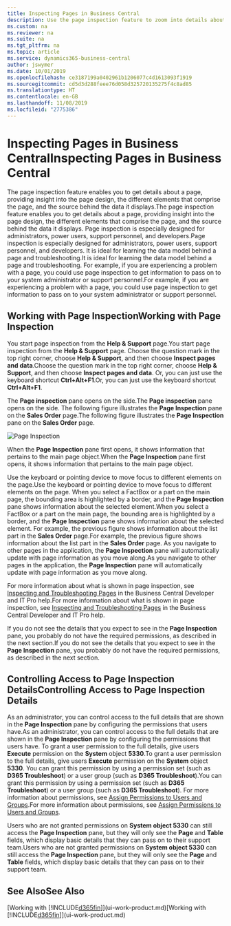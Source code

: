 ```yaml
---
title: Inspecting Pages in Business Central
description: Use the page inspection feature to zoom into details about the page design and data source. Page inspector is ideal for troubleshooting issues with your data.
ms.custom: na
ms.reviewer: na
ms.suite: na
ms.tgt_pltfrm: na
ms.topic: article
ms.service: dynamics365-business-central
author: jswymer
ms.date: 10/01/2019
ms.openlocfilehash: ce3187199a0402961b1206077c4d1613093f1919
ms.sourcegitcommit: cd5d3d288feee76d058d325720135275f4c8ad85
ms.translationtype: HT
ms.contentlocale: en-GB
ms.lasthandoff: 11/08/2019
ms.locfileid: "2775386"
---
```

# <a name="inspecting-pages-in-business-central"></a><span data-ttu-id="1d0fc-104">Inspecting Pages in Business Central</span><span class="sxs-lookup"><span data-stu-id="1d0fc-104">Inspecting Pages in Business Central</span></span>

<span data-ttu-id="1d0fc-105">The page inspection feature enables you to get details about a page, providing insight into the page design, the different elements that comprise the page, and the source behind the data it displays.</span><span class="sxs-lookup"><span data-stu-id="1d0fc-105">The page inspection feature enables you to get details about a page, providing insight into the page design, the different elements that comprise the page, and the source behind the data it displays.</span></span> <span data-ttu-id="1d0fc-106">Page inspection is especially designed for administrators, power users, support personnel, and developers.</span><span class="sxs-lookup"><span data-stu-id="1d0fc-106">Page inspection is especially designed for administrators, power users, support personnel, and developers.</span></span> <span data-ttu-id="1d0fc-107">It is ideal for learning the data model behind a page and troubleshooting.</span><span class="sxs-lookup"><span data-stu-id="1d0fc-107">It is ideal for learning the data model behind a page and troubleshooting.</span></span> <span data-ttu-id="1d0fc-108">For example, if you are experiencing a problem with a page, you could use page inspection to get information to pass on to your system administrator or support personnel.</span><span class="sxs-lookup"><span data-stu-id="1d0fc-108">For example, if you are experiencing a problem with a page, you could use page inspection to get information to pass on to your system administrator or support personnel.</span></span>

## <a name="working-with-page-inspection"></a><span data-ttu-id="1d0fc-109">Working with Page Inspection</span><span class="sxs-lookup"><span data-stu-id="1d0fc-109">Working with Page Inspection</span></span>

<span data-ttu-id="1d0fc-110">You start page inspection from the **Help & Support** page.</span><span class="sxs-lookup"><span data-stu-id="1d0fc-110">You start page inspection from the **Help & Support** page.</span></span> <span data-ttu-id="1d0fc-111">Choose the question mark in the top right corner, choose **Help & Support**, and then choose **Inspect pages and data**.</span><span class="sxs-lookup"><span data-stu-id="1d0fc-111">Choose the question mark in the top right corner, choose **Help & Support**, and then choose **Inspect pages and data**.</span></span> <span data-ttu-id="1d0fc-112">Or, you can just use the keyboard shortcut **Ctrl+Alt+F1**.</span><span class="sxs-lookup"><span data-stu-id="1d0fc-112">Or, you can just use the keyboard shortcut **Ctrl+Alt+F1**.</span></span>

<span data-ttu-id="1d0fc-113">The **Page inspection** pane opens on the side.</span><span class="sxs-lookup"><span data-stu-id="1d0fc-113">The **Page inspection** pane opens on the side.</span></span> <span data-ttu-id="1d0fc-114">The following figure illustrates the **Page Inspection** pane on the **Sales Order** page.</span><span class="sxs-lookup"><span data-stu-id="1d0fc-114">The following figure illustrates the **Page Inspection** pane on the **Sales Order** page.</span></span>

![Page Inspection](media/page-inspection-example.png)

<span data-ttu-id="1d0fc-116">When the **Page Inspection** pane first opens, it shows information that pertains to the main page object.</span><span class="sxs-lookup"><span data-stu-id="1d0fc-116">When the **Page Inspection** pane first opens, it shows information that pertains to the main page object.</span></span>

<span data-ttu-id="1d0fc-117">Use the keyboard or pointing device to move focus to different elements on the page.</span><span class="sxs-lookup"><span data-stu-id="1d0fc-117">Use the keyboard or pointing device to move focus to different elements on the page.</span></span> <span data-ttu-id="1d0fc-118">When you select a FactBox or a part on the main page, the bounding area is highlighted by a border, and the **Page Inspection** pane shows information about the selected element.</span><span class="sxs-lookup"><span data-stu-id="1d0fc-118">When you select a FactBox or a part on the main page, the bounding area is highlighted by a border, and the **Page Inspection** pane shows information about the selected element.</span></span> <span data-ttu-id="1d0fc-119">For example, the previous figure shows information about the list part in the **Sales Order** page.</span><span class="sxs-lookup"><span data-stu-id="1d0fc-119">For example, the previous figure shows information about the list part in the **Sales Order** page.</span></span> <span data-ttu-id="1d0fc-120">As you navigate to other pages in the application, the **Page Inspection** pane will automatically update with page information as you move along.</span><span class="sxs-lookup"><span data-stu-id="1d0fc-120">As you navigate to other pages in the application, the **Page Inspection** pane will automatically update with page information as you move along.</span></span>

<span data-ttu-id="1d0fc-121">For more information about what is shown in page inspection, see [Inspecting and Troubleshooting Pages](https://docs.microsoft.com/en-us/dynamics365/business-central/dev-itpro/developer/devenv-inspecting-pages) in the Business Central Developer and IT Pro help.</span><span class="sxs-lookup"><span data-stu-id="1d0fc-121">For more information about what is shown in page inspection, see [Inspecting and Troubleshooting Pages](https://docs.microsoft.com/en-us/dynamics365/business-central/dev-itpro/developer/devenv-inspecting-pages) in the Business Central Developer and IT Pro help.</span></span>

<span data-ttu-id="1d0fc-122">If you do not see the details that you expect to see in the **Page Inspection** pane, you probably do not have the required permissions, as described in the next section.</span><span class="sxs-lookup"><span data-stu-id="1d0fc-122">If you do not see the details that you expect to see in the **Page Inspection** pane, you probably do not have the required permissions, as described in the next section.</span></span>

## <a name="controlling-access-to-page-inspection-details"></a><span data-ttu-id="1d0fc-123">Controlling Access to Page Inspection Details</span><span class="sxs-lookup"><span data-stu-id="1d0fc-123">Controlling Access to Page Inspection Details</span></span>

<span data-ttu-id="1d0fc-124">As an administrator, you can control access to the full details that are shown in the **Page Inspection** pane by configuring the permissions that users have.</span><span class="sxs-lookup"><span data-stu-id="1d0fc-124">As an administrator, you can control access to the full details that are shown in the **Page Inspection** pane by configuring the permissions that users have.</span></span> <span data-ttu-id="1d0fc-125">To grant a user permission to the full details, give users **Execute** permission on the **System** object **5330**.</span><span class="sxs-lookup"><span data-stu-id="1d0fc-125">To grant a user permission to the full details, give users **Execute** permission on the **System** object **5330**.</span></span> <span data-ttu-id="1d0fc-126">You can grant this permission by using a permission set (such as **D365 Troubleshoot**) or a user group (such as **D365 Troubleshoot**).</span><span class="sxs-lookup"><span data-stu-id="1d0fc-126">You can grant this permission by using a permission set (such as **D365 Troubleshoot**) or a user group (such as **D365 Troubleshoot**).</span></span> <span data-ttu-id="1d0fc-127">For more information about permissions, see [Assign Permissions to Users and Groups](ui-define-granular-permissions.md).</span><span class="sxs-lookup"><span data-stu-id="1d0fc-127">For more information about permissions, see [Assign Permissions to Users and Groups](ui-define-granular-permissions.md).</span></span>

<span data-ttu-id="1d0fc-128">Users who are not granted permissions on **System object 5330** can still access the **Page Inspection** pane, but they will only see the **Page** and **Table** fields, which display basic details that they can pass on to their support team.</span><span class="sxs-lookup"><span data-stu-id="1d0fc-128">Users who are not granted permissions on **System object 5330** can still access the **Page Inspection** pane, but they will only see the **Page** and **Table** fields, which display basic details that they can pass on to their support team.</span></span>

## <a name="see-also"></a><span data-ttu-id="1d0fc-129">See Also</span><span class="sxs-lookup"><span data-stu-id="1d0fc-129">See Also</span></span>

<span data-ttu-id="1d0fc-130">[Working with [!INCLUDE[d365fin](includes/d365fin_md.md)]](ui-work-product.md)</span><span class="sxs-lookup"><span data-stu-id="1d0fc-130">[Working with [!INCLUDE[d365fin](includes/d365fin_md.md)]](ui-work-product.md)</span></span>  
